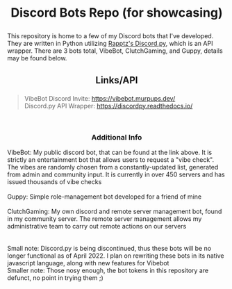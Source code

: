 # <p align="center"> **Discord Bots Repo (for showcasing)** </p>
This repository is home to a few of my Discord bots that I've developed. They are written in Python utilizing [Rapptz's Discord.py](https://discordpy.readthedocs.io/), which is an API wrapper. There are 3 bots total, VibeBot, ClutchGaming, and Guppy, details may be found below.

## <p align="center"> Links/API </p>
> VibeBot Discord Invite: https://vibebot.murpups.dev/ <br>
> Discord.py API Wrapper: https://discordpy.readthedocs.io/
<br>

### <p align="center"> Additional Info </p>
VibeBot: My public discord bot, that can be found at the link above. It is strictly an entertainment bot that allows users to request a "vibe check". The vibes are randomly chosen from a constantly-updated list, generated from admin and community input. It is currently in over 450 servers and has issued thousands of vibe checks <br>
<br>
Guppy: Simple role-management bot developed for a friend of mine<br>
<br>
ClutchGaming: My own discord and remote server management bot, found in my community server. The remote server management allows my administrative team to carry out remote actions on our servers <br>
<br>
<br>
Small note: Discord.py is being discontinued, thus these bots will be no longer functional as of April 2022. I plan on rewriting these bots in its native javascript language, along with new features for Vibebot <br>
Smaller note: Those nosy enough, the bot tokens in this repository are defunct, no point in trying them ;)
